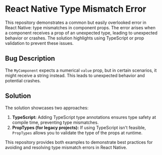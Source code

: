 # React Native Type Mismatch Error

This repository demonstrates a common but easily overlooked error in React Native: type mismatches in component props.  The error arises when a component receives a prop of an unexpected type, leading to unexpected behavior or crashes.  The solution highlights using TypeScript or prop validation to prevent these issues.

## Bug Description
The `MyComponent` expects a numerical `value` prop, but in certain scenarios, it might receive a string instead.  This leads to unexpected behavior and potential crashes.

## Solution
The solution showcases two approaches:

1. **TypeScript:** Adding TypeScript type annotations ensures type safety at compile time, preventing type mismatches.
2. **PropTypes (for legacy projects):** If using TypeScript isn't feasible, `PropTypes` allows you to validate the type of the props at runtime.

This repository provides both examples to demonstrate best practices for avoiding and resolving type mismatch errors in React Native.